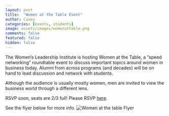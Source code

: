 ```yaml
---
layout: post
title:  "Women at the Table Event"
author: Casey
categories: [events, students]
image: assets/images/womenattable.png
comments: false
featured: false
hidden: false
---
```


The Women’s Leadership Institute is hosting Women at the Table, a “speed networking” roundtable event to discuss important topics around women in business today. Alumni from across programs (and decades) will be on hand to lead discussion and network with students.

Although the audience is usually mostly women, men are invited to view the business world through a different lens.

RSVP soon, seats are 2/3 full!
Please RSVP <a href="https://docs.google.com/forms/d/e/1FAIpQLSfXLWmP0pF73JCGWOoarxvS9xTwBOEiv0DvXOGLxkZrIswzTA/viewform">here</a>.


See the flyer below for more info.
<img src="{{ site.baseurl }}/assets/images/watt.png" alt="Women at the table Flyer">
